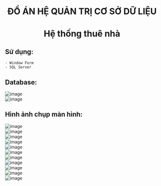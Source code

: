 # <div align = "center">ĐỒ ÁN HỆ QUẢN TRỊ CƠ SỞ DỮ LIỆU </div>
# <div align = "center">Hệ thống thuê nhà</div>
## Sử dụng:
    - Window Form
    - SQL Server
## Database:

![image](https://github.com/VMHDev/wf_renthouse/blob/main/screenshot/01.png?raw=true)  
![image](https://github.com/VMHDev/wf_renthouse/blob/main/screenshot/02.png?raw=true)  

## Hình ảnh chụp màn hình:
![image](https://github.com/VMHDev/wf_renthouse/blob/main/screenshot/03.png?raw=true)  
![image](https://github.com/VMHDev/wf_renthouse/blob/main/screenshot/04.png?raw=true)   
![image](https://github.com/VMHDev/wf_renthouse/blob/main/screenshot/05.png?raw=true)  
![image](https://github.com/VMHDev/wf_renthouse/blob/main/screenshot/06.png?raw=true)  
![image](https://github.com/VMHDev/wf_renthouse/blob/main/screenshot/07.png?raw=true)  
![image](https://github.com/VMHDev/wf_renthouse/blob/main/screenshot/08.png?raw=true)  
![image](https://github.com/VMHDev/wf_renthouse/blob/main/screenshot/09.png?raw=true)  
![image](https://github.com/VMHDev/wf_renthouse/blob/main/screenshot/10.png?raw=true)  
![image](https://github.com/VMHDev/wf_renthouse/blob/main/screenshot/11.png?raw=true)  
![image](https://github.com/VMHDev/wf_renthouse/blob/main/screenshot/12.png?raw=true)  
![image](https://github.com/VMHDev/wf_renthouse/blob/main/screenshot/13.png?raw=true)  

